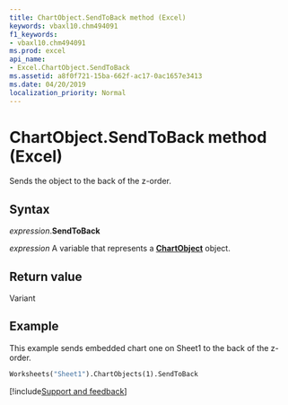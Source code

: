 ```yaml
---
title: ChartObject.SendToBack method (Excel)
keywords: vbaxl10.chm494091
f1_keywords:
- vbaxl10.chm494091
ms.prod: excel
api_name:
- Excel.ChartObject.SendToBack
ms.assetid: a8f0f721-15ba-662f-ac17-0ac1657e3413
ms.date: 04/20/2019
localization_priority: Normal
---
```



# ChartObject.SendToBack method (Excel)

Sends the object to the back of the z-order.


## Syntax

_expression_.**SendToBack**

_expression_ A variable that represents a **[ChartObject](Excel.ChartObject.md)** object.


## Return value

Variant


## Example

This example sends embedded chart one on Sheet1 to the back of the z-order.

```vb
Worksheets("Sheet1").ChartObjects(1).SendToBack
```



[!include[Support and feedback](~/includes/feedback-boilerplate.md)]